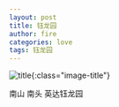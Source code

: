 ```yaml
---
layout: post
title: 钰龙园
author: fire
categories: love 
tags: 钰龙园
---
```


![title](https://image.sideproject.cn/titlex/titlex_013.jpg){:class="image-title"}

南山 南头 英达钰龙园